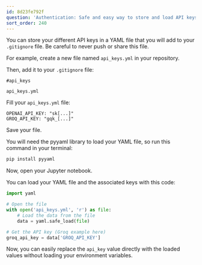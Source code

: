 ```yaml
---
id: 8d23fe792f
question: 'Authentication: Safe and easy way to store and load API keys'
sort_order: 240
---
```


You can store your different API keys in a YAML file that you will add to your `.gitignore` file. Be careful to never push or share this file.

For example, create a new file named `api_keys.yml` in your repository.

Then, add it to your `.gitignore` file:

```
#api_keys

api_keys.yml
```

Fill your `api_keys.yml` file:

```
OPENAI_API_KEY: "sk[...]"
GROQ_API_KEY: "gqk_[...]"
```

Save your file.

You will need the pyyaml library to load your YAML file, so run this command in your terminal:

```bash
pip install pyyaml
```

Now, open your Jupyter notebook.

You can load your YAML file and the associated keys with this code:

```python
import yaml

# Open the file
with open('api_keys.yml', 'r') as file:
    # Load the data from the file
    data = yaml.safe_load(file)

# Get the API key (Groq example here)
groq_api_key = data['GROQ_API_KEY']
```

Now, you can easily replace the `api_key` value directly with the loaded values without loading your environment variables.